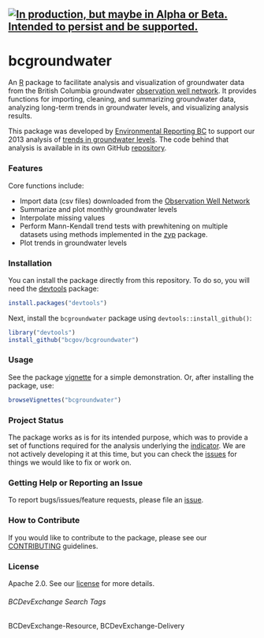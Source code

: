 <a rel="Delivery" href="https://github.com/BCDevExchange/docs/blob/master/discussion/projectstates.md"><img alt="In production, but maybe in Alpha or Beta. Intended to persist and be supported." style="border-width:0" src="http://bcdevexchange.org/badge/3.svg" title="In production, but maybe in Alpha or Beta. Intended to persist and be supported." /></a> 
---

# bcgroundwater

An [R](http://www.r-project.org) package to facilitate analysis and 
visualization of groundwater data from the British Columbia groundwater 
[observation well network](http://www.env.gov.bc.ca/wsd/data_searches/obswell/index.html). It provides functions for importing, cleaning, and summarizing groundwater data, analyzing long-term trends in groundwater levels, and visualizing analysis results. 

This package was developed by [Environmental Reporting BC](http://www.env.gov.bc.ca/soe/) 
to support our 2013 analysis of [trends in groundwater levels](http://www.env.gov.bc.ca/soe/indicators/water/wells/index.html?WT.ac=GH_wells). 
The code behind that analysis is available in its own GitHub [repository](https:/github.com/bcgov/groundwater_levels/).

### Features

Core functions include:

- Import data (csv files) downloaded from the [Observation Well Network](http://www.env.gov.bc.ca/wsd/data_searches/obswell/map/obsWells.html)
- Summarize and plot monthly groundwater levels
- Interpolate missing values
- Perform Mann-Kendall trend tests with prewhitening on multiple datasets using 
  methods implemented in the 
  [zyp](http://cran.r-project.org/web/packages/zyp/index.html) package.
- Plot trends in groundwater levels

### Installation

You can install the package directly from this repository. To do so, you will 
need the [devtools](https://github.com/hadley/devtools/) package:

```R
install.packages("devtools")
```

Next, install the `bcgroundwater` package using `devtools::install_github()`:

```R
library("devtools")
install_github("bcgov/bcgroundwater")
```

### Usage

See the package [vignette](https://htmlpreview.github.com/?https://github.com/bcgov/bcgroundwater/master/inst/doc/bcgroundwater.html) 
for a simple demonstration. Or, after installing the package, use:

```R
browseVignettes("bcgroundwater")
```

### Project Status

The package works as is for its intended purpose, which was to provide a set of 
functions required for the analysis underlying the 
[indicator](http://www.env.gov.bc.ca/soe/indicators/water/wells/index.html?WT.ac=GH_wells).
We are not actively developing it at this time, but you can check the 
[issues](https://github.com/bcgov/bcgroundwater/issues/) for things we would 
like to fix or work on.

### Getting Help or Reporting an Issue

To report bugs/issues/feature requests, please file an [issue](https://github.com/bcgov/bcgroundwater/issues/).

### How to Contribute

If you would like to contribute to the package, please see our 
[CONTRIBUTING](CONTRIBUTING.md) guidelines.

### License

Apache 2.0. See our [license](LICENSE) for more details.

###### BCDevExchange Search Tags ######
BCDevExchange-Resource, BCDevExchange-Delivery
